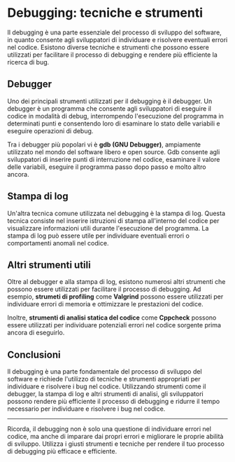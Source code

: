 # Debugging: tecniche e strumenti

Il debugging è una parte essenziale del processo di sviluppo del software, in quanto consente agli sviluppatori di individuare e risolvere eventuali errori nel codice. Esistono diverse tecniche e strumenti che possono essere utilizzati per facilitare il processo di debugging e rendere più efficiente la ricerca di bug.

## Debugger

Uno dei principali strumenti utilizzati per il debugging è il debugger. Un debugger è un programma che consente agli sviluppatori di eseguire il codice in modalità di debug, interrompendo l'esecuzione del programma in determinati punti e consentendo loro di esaminare lo stato delle variabili e eseguire operazioni di debug.

Tra i debugger più popolari vi è **gdb (GNU Debugger)**, ampiamente utilizzato nel mondo del software libero e open source. Gdb consente agli sviluppatori di inserire punti di interruzione nel codice, esaminare il valore delle variabili, eseguire il programma passo dopo passo e molto altro ancora.

## Stampa di log

Un'altra tecnica comune utilizzata nel debugging è la stampa di log. Questa tecnica consiste nel inserire istruzioni di stampa all'interno del codice per visualizzare informazioni utili durante l'esecuzione del programma. La stampa di log può essere utile per individuare eventuali errori o comportamenti anomali nel codice.

## Altri strumenti utili

Oltre al debugger e alla stampa di log, esistono numerosi altri strumenti che possono essere utilizzati per facilitare il processo di debugging. Ad esempio, **strumeti di profiling** come **Valgrind** possono essere utilizzati per individuare errori di memoria e ottimizzare le prestazioni del codice.

Inoltre, **strumenti di analisi statica del codice** come **Cppcheck** possono essere utilizzati per individuare potenziali errori nel codice sorgente prima ancora di eseguirlo.

## Conclusioni

Il debugging è una parte fondamentale del processo di sviluppo del software e richiede l'utilizzo di tecniche e strumenti appropriati per individuare e risolvere i bug nel codice. Utilizzando strumenti come il debugger, la stampa di log e altri strumenti di analisi, gli sviluppatori possono rendere più efficiente il processo di debugging e ridurre il tempo necessario per individuare e risolvere i bug nel codice.

--- 

Ricorda, il debugging non è solo una questione di individuare errori nel codice, ma anche di imparare dai propri errori e migliorare le proprie abilità di sviluppo. Utilizza i giusti strumenti e tecniche per rendere il tuo processo di debugging più efficace e efficiente.